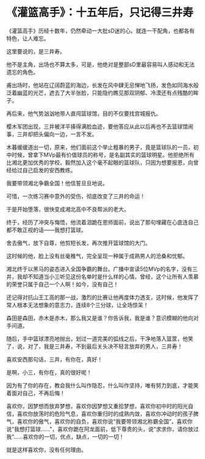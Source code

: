 # 《灌篮高手》：十五年后，只记得三井寿

《灌篮高手》历经十数年，仍然牵动一大批sD迷的心。就连一干配角，也都各有特色，让人难忘。 

这里要说的，是三井寿。 

他不是主角，出场也不算太多，可是，他绝对是整部sD里最容易叫人感动和无法遗忘的角色。 

甫出场时，他站在辽阔蔚蓝的海边，长发在风中肆无忌惮地飞扬，发色如同海水般泛着幽蓝的光芒，遮去了大半张脸，只能隐约瞧见那双阴郁、冷漠还有点残酷的眸子。 

再后来，他气势汹汹地带人直闯篮球馆，目的不仅要找宫城报仇。 

樱木军团出现，三井被洋平揍得满脸血迹，要他答应从此以后再也不去篮球馆闹事，三井却把头偏向一边，一言不发。 

木暮缓缓道出一切，原来，他们面前这个举止粗暴的男子，竟是篮球队的一员，初中时候，曾拿下MVp最有价值球员的称号，是名副其实的篮球明星。他拒绝所有比湘北更加优秀的学校，毅然加入这个毫不起眼的篮球队，只因为想要报恩，向曾经给过自己启发的安西教练。 

我要带领湘北争霸全国！他信誓旦旦地说。 

可惜，一次练习赛中意外的受伤，彻底改变了三井的命运！ 

于是开始堕落，很快变成湘北高中不良帮派的老大。 

终于，经历了冲突与悔悟，他流着泪跪在恩师面前，说出了那句埋藏在心底连自己都不敢正视的话——我想打篮球。 

舍去傲气，放下自尊，他剪短长发，再次推开篮球馆的大门。 

这时候的他，脸上没有丝毫稚气，完全呈现一种属于成熟男人的沧桑和忧郁。 

湘北终于以黑马的姿态进入全国争霸的舞台。广播中宣读5位MVp的名字，没有三井，我却不知道当小三听见这份名单时是什么样的心情。曾经，这个让所有人羡慕的荣誉只属于自己一个人啊！如今，没有自己！ 

还记得对抗山王工高的那一战，激烈的比赛让他再度体力透支，这时候，他发挥了常人根本无法想象的意志力，连续8个三分球，让全场惊呆！ 

森田是森田，赤木是赤木，那么我又是谁？你告诉我，我是谁？意识模糊的他向对手问道。 

随后，手中篮球漂亮地抛出，划过一道完美的弧线之后，干净地落入篮筐，他笑了，说，对了，我是三井寿，不到最后关头决不轻言放弃的男人，三井寿！ 

喜欢安西那句话，三井，有你在，真好！ 

是啊，小三，有你在，真的很好呢！ 

因为有了你的存在，教会我什么叫作隐忍，什么叫作坚持，唯有努力到底，才能笑着面对自己，不再后悔！ 

喜欢你，因梦想而放弃梦想，喜欢你因梦想又重拾梦想，喜欢你初中时的阳光自信，喜欢你放荡时的危险气息，喜欢你重归时的成熟内敛，喜欢你冲动时的孩子脾气，喜欢你的傲气，喜欢你的自负，喜欢你说“我要带领湘北称霸全国”，喜欢你说“我想打篮球……”，喜欢你跪在阿龙面前，低下尊贵的头，说“求求你，请你放过我”……喜欢你的一切，优点，缺点，一切的一切！ 

就是这样喜欢你，没有任何理由。
